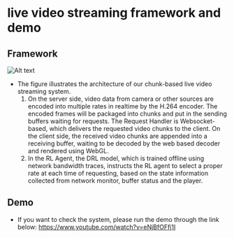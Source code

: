 # live video streaming framework and demo
## Framework
![Alt text](https://github.com/ullstreaming2020/livestreaming_demo/blob/master/pic.png)
* The figure illustrates the architecture of our chunk-based live video streaming system.
  1. On the server side, video data from camera or other sources are encoded into multiple rates in realtime by the H.264 encoder. The encoded frames will be packaged into chunks and put in the sending buffers waiting for requests. The Request Handler is Websocket-based, which delivers the requested video chunks to the client. On the client side, the received video chunks are appended into a receiving buffer, waiting to be decoded by the web based decoder and rendered using WebGL.
  1. In the RL Agent, the DRL model, which is trained offline using network bandwidth traces, instructs the RL agent to select a proper rate at each time of requesting, based on the state information collected from network monitor, buffer status and the player.
## Demo
* If you want to check the system, please run the demo through the link below:
https://www.youtube.com/watch?v=eNjBfOFfj1I
